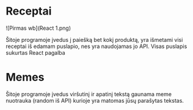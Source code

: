 # Receptai

![Pirmas wb](React 1.png)

Šitoje programoje įvedus į paiešką bet kokį produktą, yra išmetami visi receptai iš edamam puslapio, nes yra naudojamas jo API. Visas puslapis sukurtas React pagalba

# Memes

Šitoje programoje įvedus viršutinį ir apatinį tekstą gaunama meme nuotrauka (random iš API) kurioje yra matomas jūsų parašytas tekstas.
